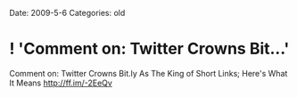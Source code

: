 Date: 2009-5-6
Categories: old

# ! 'Comment on: Twitter Crowns Bit...'

Comment on: Twitter Crowns Bit.ly As The King of Short Links; Here's What It Means <a href="http://ff.im/-2EeQv" rel="nofollow">http://ff.im/-2EeQv</a>

